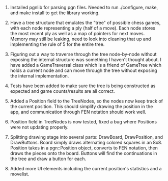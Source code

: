 1. Installed pgnlib for parsing pgn files. Needed to run ./configure, make, and make install to get the library working.

2. Have a tree structure that emulates the "tree" of possible chess games, with each node representing a ply (half of a move). Each node stores the most recent ply as well as a map of pointers for next moves.
Memory may still be leaking, need to look into cleaning that up and implementing the rule of 5 for the entire tree.

3. Figuring out a way to traverse through the tree node-by-node without exposing the internal structure was something I haven't thought about. I have added a GameTraversal class which is a friend of GameTree which holds a current node and can move through the tree without exposing the internal implementation.

4. Tests have been added to make sure the tree is being constructed as expected and game counts/results are all correct.

5. Added a Position field to the TreeNodes, so the nodes now keep track of the current position. This should simplify drawing the position in the app, and communication through FEN notation should work well.

6. Position field in TreeNodes is now tested, fixed a bug where Positions were not updating properly.

7. Splitting drawing stage into several parts: DrawBoard, DrawPosition, and DrawButtons. Board simply draws alternating colored squares in an 8x8. Position takes in a pgn::Position object, converts to FEN notation, then draws the pieces onto the board. Buttons will find the continuations in the tree and draw a button for each.

8. Added more UI elements including the current position's statistics and a movelist.
